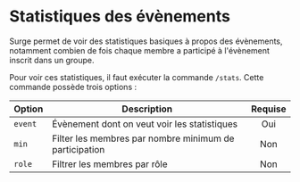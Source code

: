 # Statistiques des évènements

Surge permet de voir des statistiques basiques à propos des évènements, notamment combien de fois chaque membre a participé à l'évènement inscrit dans un groupe.

Pour voir ces statistiques, il faut exécuter la commande `/stats`. Cette commande possède trois options :

| Option  | Description                                            | Requise |
| ------- | ------------------------------------------------------ | :-----: |
| `event` | Évènement dont on veut voir les statistiques           |   Oui   |
| `min`   | Filter les membres par nombre minimum de participation |   Non   |
| `role`  | Filtrer les membres par rôle                           |   Non   |